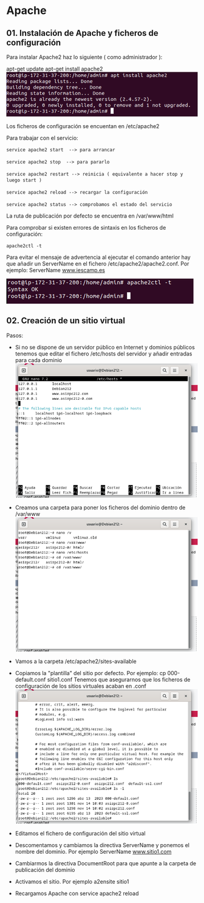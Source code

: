 # Apache
## 01. Instalación de Apache y ficheros de configuración
Para instalar Apache2 haz lo siguiente ( como administrador ):

apt-get update
apt-get install apache2
![](/img/1.png)

Los ficheros de configuración se encuentan en /etc/apache2

Para trabajar con el servicio:
```
service apache2 start  --> para arrancar

service apache2 stop  --> para pararlo

service apache2 restart --> reinicia ( equivalente a hacer stop y luego start )

service apache2 reload --> recargar la configuración

service apache2 status --> comprobamos el estado del servicio
```
La ruta de publicación por defecto se encuentra en /var/www/html

Para comprobar si existen errores de sintaxis en los ficheros de configuración:
```
apache2ctl -t
```
Para evitar el mensaje de advertencia al ejecutar el comando anterior hay que añadir un ServerName en el fichero /etc/apache2/apache2.conf. Por ejemplo: ServerName www.iescamp.es

![](/img/apache2.png)

## 02. Creación de un sitio virtual
Pasos:
- Si no se dispone de un servidor público en Internet y dominios públicos tenemos que editar el fichero /etc/hosts del servidor y añadir entradas para cada dominio
![](/img/2.png)
- Creamos una carpeta para poner los ficheros del dominio dentro de /var/www
![](/img/3.png)
- Vamos a la carpeta /etc/apache2/sites-available

- Copiamos la "plantilla" del sitio por defecto. Por ejemplo: cp 000-default.conf sitio1.conf Tenemos que asegurarnos que los ficheros de configuración de los sitios virtuales acaban en .conf
![](/img/4.png)
- Editamos el fichero de configuración del sitio virtual

- Descomentamos y cambiamos la directiva ServerName y ponemos el nombre del dominio. Por ejemplo ServerName www.sitio1.com

- Cambiarmos la directiva DocumentRoot para que apunte a la carpeta de publicación del dominio

- Activamos el sitio. Por ejemplo a2ensite sitio1

- Recargamos Apache con service apache2 reload